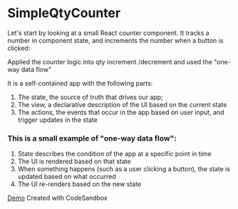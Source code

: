 # SimpleQtyCounter

Let's start by looking at a small React counter component. It tracks a number in component state, and increments the number when a button is clicked:

Applied the counter logic into qty increment /decrement and used the "one-way data flow"

It is a self-contained app with the following parts:

<ol>
<li>The state, the source of truth that drives our app;</li>
<li>The view, a declarative description of the UI based on the current state</li>
<li>The actions, the events that occur in the app based on user input, and trigger updates in the state</li>
</ol>
<h3> This is a small example of "one-way data flow":</h3>

<ol>
<li>State describes the condition of the app at a specific point in time</li>
<li>The UI is rendered based on that state</li>
<li>When something happens (such as a user clicking a button), the state is updated based on what occurred</li>
<li>The UI re-renders based on the new state</li>
</ol>


[Demo](https://inudn.csb.app/)
Created with CodeSandbox

